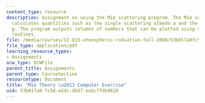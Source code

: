 ```yaml
---
content_type: resource
description: Assignment on using the Mie scattering program. The Mie scattering program
  calculates quantities such as the single scattering albedo a and the asymmetry parameter
  g. The program outputs columns of numbers that can be plotted using standard plotting
  routines.
file: /media/courses/12-815-atmospheric-radiation-fall-2008/53b017a8fc58a5dcdb67eebc7fdb9620_mie_theory_exer.pdf
file_type: application/pdf
learning_resource_types:
- Assignments
ocw_type: OCWFile
parent_title: Assignments
parent_type: CourseSection
resourcetype: Document
title: "Mie Theory \u2013 Computer Exercise"
uid: 53b017a8-fc58-a5dc-db67-eebc7fdb9620
---
```

